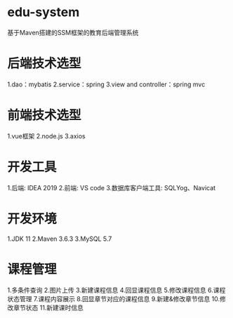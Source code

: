 # edu-system
基于Maven搭建的SSM框架的教育后端管理系统

# 后端技术选型
1.dao：mybatis
2.service：spring
3.view and controller：spring mvc

# 前端技术选型
1.vue框架
2.node.js
3.axios

# 开发工具
1.后端: IDEA 2019
2.前端: VS code
3.数据库客户端工具: SQLYog、Navicat

# 开发环境
1.JDK 11
2.Maven 3.6.3
3.MySQL 5.7

# 课程管理
1.多条件查询
2.图片上传
3.新建课程信息
4.回显课程信息
5.修改课程信息
6.课程状态管理
7.课程内容展示
8.回显章节对应的课程信息
9.新建&修改章节信息
10.修改章节状态
11.新建课时信息


